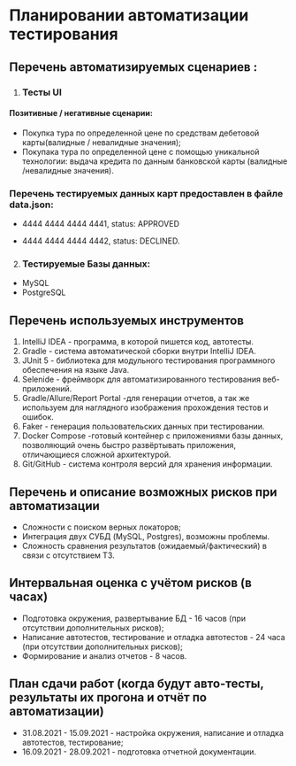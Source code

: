 # Планировании автоматизации тестирования

## Перечень автоматизируемых сценариев :
1. ### Тесты UI
#### Позитивные / негативные сценарии:
* Покупка тура по определенной цене по средствам дебетовой карты(валидные / невалидные значения);
* Покупака тура по определенной цене с помощью  уникальной технологии: выдача кредита по данным банковской карты (валидные /невалидные значения).
### Перечень тестируемых данных карт предоставлен в файле data.json:
 * 4444 4444 4444 4441,
status: APPROVED
  
* 4444 4444 4444 4442,
status: DECLINED.

2. ### Тестируемые Базы данных:
* MySQL
* PostgreSQL
## Перечень используемых инструментов 
1. IntelliJ IDEA - программа, в которой пишется код, автотесты.
2. Gradle - система автоматической сборки внутри IntelliJ IDEA.
3. JUnit 5 -  библиотека для модульного тестирования программного обеспечения на языке Java.
4. Selenide - фреймворк для автоматизированного тестирования веб-приложений.
5. Gradle/Allure/Report Portal -для генерации отчетов, а так же используем для наглядного изображения прохождения тестов и ошибок.
6. Faker - генерация пользовательских данных при тестировании.
7. Docker Compose -готовый контейнер с приложениями базы данных, позволяющий очень быстро развёртывать приложения, отличающиеся сложной архитектурой.
8. Git/GitHub - система контроля версий для хранения информации.

## Перечень и описание возможных рисков при автоматизации
* Сложности с поиском верных локаторов;
* Интеграция двух СУБД (MySQL, Postgres), возможны проблемы.
* Сложность сравнения результатов (ожидаемый/фактический) в связи с отсутствием ТЗ.

## Интервальная оценка с учётом рисков (в часах)
* Подготовка окружения, развертывание БД - 16 часов (при отсутствии дополнительных рисков);
* Написание автотестов, тестирование и отладка автотестов - 24 часа (при отсутствии дополнительных рисков);
* Формирование и анализ отчетов - 8 часов.

## План сдачи работ (когда будут авто-тесты, результаты их прогона и отчёт по автоматизации)

* 31.08.2021 - 15.09.2021  - настройка окружения, написание и отладка автотестов, тестирование;
* 16.09.2021 - 28.09.2021 - подготовка отчетной документации.